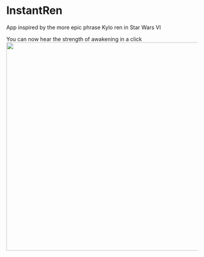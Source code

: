 # InstantRen

App inspired by the more epic phrase Kylo ren in Star Wars VI

You can now hear the strength of awakening in a click
<br>
<a href="url"><img src="http://i63.tinypic.com/2mq6bue.png"  height="550" width="550" ></a>

